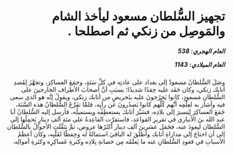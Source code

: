 <h1 dir="rtl">تجهيز السُّلطان مسعود ليأخذ الشام والمَوصِل من زنكي ثم اصطلحا .</h1>

<h5 dir="rtl">العام الهجري:  538

العام الميلادي: 1143

</h5>

<p dir="rtl">وصَلَ السُّلطانُ مسعودٌ إلى بغداد على عادتِه في كلِّ سَنَةٍ، وجمَعَ العساكِرَ، وتجهَّزَ لِقَصدِ أتابك زنكي، وكان حَقَد عليه حِقدًا شديدًا؛ بسبَبِ أنَّ أصحابَ الأطراف الخارجينَ على السُّلطانِ مَسعودٍ، كانوا يَخرُجونَ عليه بتَحريضٍ من أتابك زنكي، ويقولُ إنَّه هو الذي سعى فيه وأشار به لعِلْمِه أنَّهم كُلَّهم كانوا يَصدُرونَ عن رأيِه، فلمَّا تفَرَّغَ السُّلطانُ هذه السَّنَةَ، جَمَعَ العساكِرَ لِيَسيرَ إلى بلادِه، فسَيَّرَ أتابك يستعطِفُه ويستميلُه، فأرسل إليه السُّلطانُ أبا عبد الله بنَ الأنباري في تقريرِ القواعد، فاستقرَّت القاعِدةُ على مئةِ ألفِ دينارٍ يَحمِلُها إلى السُّلطان ليعودَ عنه، فحَمَل عشرينَ ألف دينار أكثَرُها عروض، ثمَّ تنَقَّلَت الأحوالُ بالسُّلطان إلى أن احتاجَ إلى مداراةِ أتابك وأطلَقَ له الباقيَ استمالةً له وحِفظًا لقَلْبِه، وكان أعظَمُ الأسبابِ في قعودِ السُّلطانِ عنه ما يَعلَمُه مِن حَصانةِ بِلادِه وكثرةِ عَساكِرِه وكثرةِ أموالِه.</p></br>
